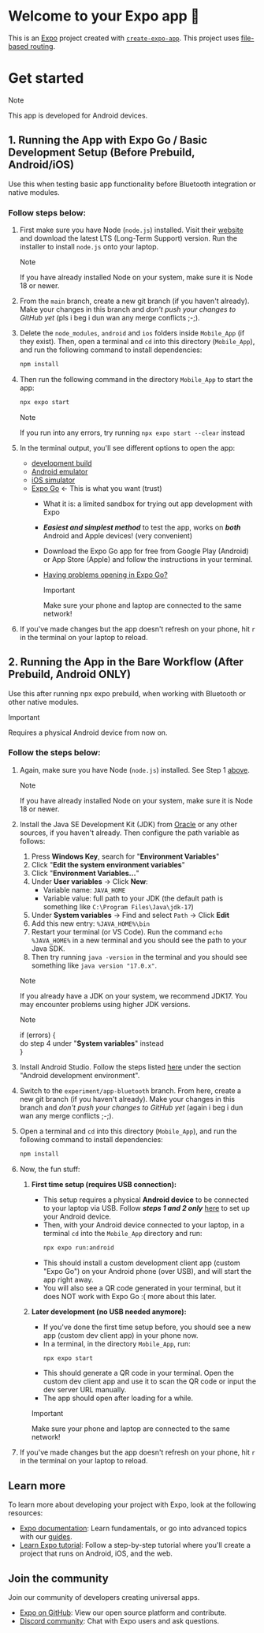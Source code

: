 # Welcome to your Expo app 👋

This is an [Expo](https://expo.dev "https://expo.dev") project created with [`create-expo-app`](https://www.npmjs.com/package/create-expo-app "https://www.npmjs.com/package/create-expo-app"). This project uses [file-based routing](https://docs.expo.dev/router/introduction "https://docs.expo.dev/router/introduction").

# Get started
> [!NOTE]  
> This app is developed for Android devices. 

## 1. Running the App with Expo Go / Basic Development Setup (Before Prebuild, Android/iOS)

Use this when testing basic app functionality before Bluetooth integration or native modules.

### Follow steps below:

1. First make sure you have Node (`node.js`) installed. Visit their [website](https://nodejs.org/en "https://nodejs.org/en") and download the latest LTS (Long-Term Support) version. Run the installer to install `node.js` onto your laptop. 

   > [!NOTE]  
   > If you have already installed Node on your system, make sure it is Node 18 or newer.

2. From the `main` branch, create a new git branch (if you haven't already). Make your changes in this branch and _don't push your changes to GitHub yet_ (pls i beg i dun wan any merge conflicts ;-;). 

3. Delete the `node_modules`, `android` and `ios` folders inside `Mobile_App` (if they exist). Then, open a terminal and `cd` into this directory (`Mobile_App`), and run the following command to install dependencies:

   ```bash
   npm install
   ```

4. Then run the following command in the directory `Mobile_App` to start the app:

   ```bash
   npx expo start
   ```

   > [!NOTE]  
   > If you run into any errors, try running `npx expo start --clear` instead

5. In the terminal output, you'll see different options to open the app:

   - [development build](https://docs.expo.dev/develop/development-builds/introduction/ "https://docs.expo.dev/develop/development-builds/introduction/")
   - [Android emulator](https://docs.expo.dev/workflow/android-studio-emulator/ "https://docs.expo.dev/workflow/android-studio-emulator/")
   - [iOS simulator](https://docs.expo.dev/workflow/ios-simulator/ "https://docs.expo.dev/workflow/ios-simulator/")
   - [Expo Go](https://expo.dev/go "https://expo.dev/go") <- This is what you want (trust)
      - What it is: a limited sandbox for trying out app development with Expo
      - _**Easiest and simplest method**_ to test the app, works on **_both_** Android and Apple devices! (very convenient)
      - Download the Expo Go app for free from Google Play (Android) or App Store (Apple) and follow the instructions in your terminal. 
      - [Having problems opening in Expo Go?](https://docs.expo.dev/get-started/start-developing/#having-problems "https://docs.expo.dev/get-started/start-developing/#having-problems")

		> [!IMPORTANT] 
		> Make sure your phone and laptop are connected to the same network!

6. If you've made changes but the app doesn't refresh on your phone, hit `r` in the terminal on your laptop to reload.

## 2. Running the App in the Bare Workflow (After Prebuild, Android ONLY)

Use this after running npx expo prebuild, when working with Bluetooth or other native modules.

> [!IMPORTANT]  
> Requires a physical Android device from now on. 

### Follow the steps below:

1. Again, make sure you have Node (`node.js`) installed. See Step 1 [above](#1-running-the-app-with-expo-go--basic-development-setup-before-prebuild).

   > [!NOTE]  
   > If you have already installed Node on your system, make sure it is Node 18 or newer.

2. Install the Java SE Development Kit (JDK) from [Oracle](https://www.oracle.com/java/technologies/downloads/#java17-windows "https://www.oracle.com/java/technologies/downloads/#java17-windows") or any other sources, if you haven't already. Then configure the path variable as follows:  
   1. Press **Windows Key**, search for "**Environment Variables**"
   2. Click "**Edit the system environment variables**"
   3. Click "**Environment Variables...**"
   4. Under **User variables** → Click **New**:
      - Variable name: `JAVA_HOME`
      - Variable value: full path to your JDK (the default path is something like `C:\Program Files\Java\jdk-17`)
   5. Under **System variables** → Find and select `Path` → Click **Edit**
   6. Add this new entry: `%JAVA_HOME%\bin`
   7. Restart your terminal (or VS Code). Run the command `echo %JAVA_HOME%` in a new terminal and you should see the path to your Java SDK. 
   8. Then try running `java -version` in the terminal and you should see something like `java version "17.0.x"`. 

   > [!NOTE]  
   > If you already have a JDK on your system, we recommend JDK17. You may encounter problems using higher JDK versions.  
      
   > [!NOTE]  
   > if (errors) {   
   >   do step 4 under "**System variables**" instead   
   > }

3. Install Android Studio. Follow the steps listed [here](https://reactnative.dev/docs/set-up-your-environment "https://reactnative.dev/docs/set-up-your-environment") under the section "Android development environment".

4. Switch to the `experiment/app-bluetooth` branch. From here, create a new git branch (if you haven't already). Make your changes in this branch and _don't push your changes to GitHub yet_ (again i beg i dun wan any merge conflicts ;-;). 

5. Open a terminal and `cd` into this directory (`Mobile_App`), and run the following command to install dependencies:

   ```bash
   npm install
   ```

6. Now, the fun stuff: 

   1. **First time setup (requires USB connection):**
      - This setup requires a physical **Android device** to be connected to your laptop via USB. Follow **_steps 1 and 2 only_** [here](https://reactnative.dev/docs/running-on-device "https://reactnative.dev/docs/running-on-device") to set up your Android device. 
      - Then, with your Android device connected to your laptop, in a terminal `cd` into the `Mobile_App` directory and run:
         ```bash
         npx expo run:android
         ```
      - This should install a custom development client app (custom "Expo Go") on your Android phone (over USB), and will start the app right away. 
      - You will also see a QR code generated in your terminal, but it does NOT work with Expo Go :( more about this later.
   
   2. **Later development (no USB needed anymore):**
      - If you've done the first time setup before, you should see a new app (custom dev client app) in your phone now. 
      - In a terminal, in the directory `Mobile_App`, run:
         ```bash
         npx expo start
         ```
      - This should generate a QR code in your terminal. Open the custom dev client app and use it to scan the QR code or input the dev server URL manually. 
      - The app should open after loading for a while. 

      > [!IMPORTANT] 
		> Make sure your phone and laptop are connected to the same network!

7. If you've made changes but the app doesn't refresh on your phone, hit `r` in the terminal on your laptop to reload.


## Learn more

To learn more about developing your project with Expo, look at the following resources:

- [Expo documentation](https://docs.expo.dev/): Learn fundamentals, or go into advanced topics with our [guides](https://docs.expo.dev/guides).
- [Learn Expo tutorial](https://docs.expo.dev/tutorial/introduction/): Follow a step-by-step tutorial where you'll create a project that runs on Android, iOS, and the web.

## Join the community

Join our community of developers creating universal apps.

- [Expo on GitHub](https://github.com/expo/expo): View our open source platform and contribute.
- [Discord community](https://chat.expo.dev): Chat with Expo users and ask questions.
